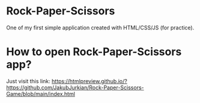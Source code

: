 # Rock-Paper-Scissors
One of my first simple application created with HTML/CSS/JS (for practice).
# How to open Rock-Paper-Scissors app?
Just visit this link: https://htmlpreview.github.io/?https://github.com/JakubJurkian/Rock-Paper-Scissors-Game/blob/main/index.html
